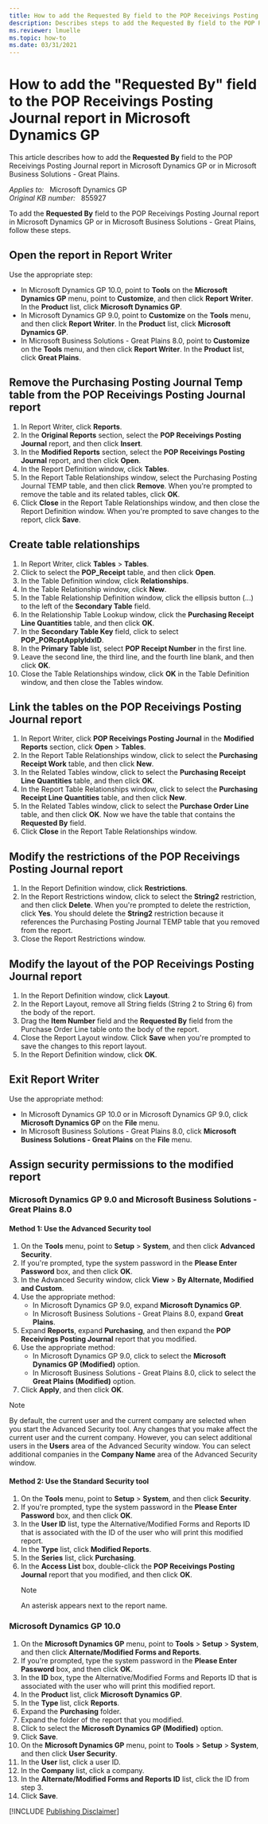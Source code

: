 ```yaml
---
title: How to add the Requested By field to the POP Receivings Posting Journal report in Microsoft Dynamics GP
description: Describes steps to add the Requested By field to the POP Receivings Posting Journal report in Microsoft Dynamics GP.
ms.reviewer: lmuelle
ms.topic: how-to
ms.date: 03/31/2021
---
```

# How to add the "Requested By" field to the POP Receivings Posting Journal report in Microsoft Dynamics GP

This article describes how to add the **Requested By** field to the POP Receivings Posting Journal report in Microsoft Dynamics GP or in Microsoft Business Solutions - Great Plains.

_Applies to:_ &nbsp; Microsoft Dynamics GP  
_Original KB number:_ &nbsp; 855927

To add the **Requested By** field to the POP Receivings Posting Journal report in Microsoft Dynamics GP or in Microsoft Business Solutions - Great Plains, follow these steps.

## Open the report in Report Writer

Use the appropriate step:

- In Microsoft Dynamics GP 10.0, point to **Tools** on the **Microsoft Dynamics GP** menu, point to **Customize**, and then click **Report Writer**. In the **Product** list, click **Microsoft Dynamics GP**.
- In Microsoft Dynamics GP 9.0, point to **Customize** on the **Tools** menu, and then click **Report Writer**. In the **Product** list, click **Microsoft Dynamics GP**.
- In Microsoft Business Solutions - Great Plains 8.0, point to **Customize** on the **Tools** menu, and then click **Report Writer**. In the **Product** list, click **Great Plains**.

## Remove the Purchasing Posting Journal Temp table from the POP Receivings Posting Journal report

1. In Report Writer, click **Reports**.
1. In the **Original Reports** section, select the **POP Receivings Posting Journal** report, and then click **Insert**.
1. In the **Modified Reports** section, select the **POP Receivings Posting Journal** report, and then click **Open**.
1. In the Report Definition window, click **Tables**.
1. In the Report Table Relationships window, select the Purchasing Posting Journal TEMP table, and then click **Remove**. When you're prompted to remove the table and its related tables, click **OK**.
1. Click **Close** in the Report Table Relationships window, and then close the Report Definition window. When you're prompted to save changes to the report, click **Save**.

## Create table relationships

1. In Report Writer, click **Tables** > **Tables**.
1. Click to select the **POP_Receipt** table, and then click **Open**.
1. In the Table Definition window, click **Relationships**.
1. In the Table Relationship window, click **New**.
1. In the Table Relationship Definition window, click the ellipsis button (...) to the left of the **Secondary Table** field.
1. In the Relationship Table Lookup window, click the **Purchasing Receipt Line Quantities** table, and then click **OK**.
1. In the **Secondary Table Key** field, click to select **POP_PORcptApplyIdxID**.
1. In the **Primary Table** list, select **POP Receipt Number** in the first line.
1. Leave the second line, the third line, and the fourth line blank, and then click **OK**.
1. Close the Table Relationships window, click **OK** in the Table Definition window, and then close the Tables window.

## Link the tables on the POP Receivings Posting Journal report

1. In Report Writer, click **POP Receivings Posting Journal** in the **Modified Reports** section, click **Open** > **Tables**.
1. In the Report Table Relationships window, click to select the **Purchasing Receipt Work** table, and then click **New**.
1. In the Related Tables window, click to select the **Purchasing Receipt Line Quantities** table, and then click **OK**.
1. In the Report Table Relationships window, click to select the **Purchasing Receipt Line Quantities** table, and then click **New**.
1. In the Related Tables window, click to select the **Purchase Order Line** table, and then click **OK**. Now we have the table that contains the **Requested By** field.
1. Click **Close** in the Report Table Relationships window.

## Modify the restrictions of the POP Receivings Posting Journal report

1. In the Report Definition window, click **Restrictions**.
1. In the Report Restrictions window, click to select the **String2** restriction, and then click **Delete**. When you're prompted to delete the restriction, click **Yes**. You should delete the **String2** restriction because it references the Purchasing Posting Journal TEMP table that you removed from the report.
1. Close the Report Restrictions window.

## Modify the layout of the POP Receivings Posting Journal report

1. In the Report Definition window, click **Layout**.
1. In the Report Layout, remove all String fields (String 2 to String 6) from the body of the report.
1. Drag the **Item Number** field and the **Requested By** field from the Purchase Order Line table onto the body of the report.
1. Close the Report Layout window. Click **Save** when you're prompted to save the changes to this report layout.
1. In the Report Definition window, click **OK**.

## Exit Report Writer

Use the appropriate method:

- In Microsoft Dynamics GP 10.0 or in Microsoft Dynamics GP 9.0, click **Microsoft Dynamics GP** on the **File** menu.
- In Microsoft Business Solutions - Great Plains 8.0, click **Microsoft Business Solutions - Great Plains** on the **File** menu.

## Assign security permissions to the modified report

### Microsoft Dynamics GP 9.0 and Microsoft Business Solutions - Great Plains 8.0

#### Method 1: Use the Advanced Security tool

1. On the **Tools** menu, point to **Setup** > **System**, and then click **Advanced Security**.
1. If you're prompted, type the system password in the **Please Enter Password** box, and then click **OK**.
1. In the Advanced Security window, click **View** > **By Alternate, Modified and Custom**.
1. Use the appropriate method:
    - In Microsoft Dynamics GP 9.0, expand **Microsoft Dynamics GP**.
    - In Microsoft Business Solutions - Great Plains 8.0, expand **Great Plains**.
1. Expand **Reports**, expand **Purchasing**, and then expand the **POP Receivings Posting Journal** report that you modified.
1. Use the appropriate method:
    - In Microsoft Dynamics GP 9.0, click to select the **Microsoft Dynamics GP (Modified)** option.
    - In Microsoft Business Solutions - Great Plains 8.0, click to select the **Great Plains (Modified)** option.
1. Click **Apply**, and then click **OK**.

> [!NOTE]
> By default, the current user and the current company are selected when you start the Advanced Security tool. Any changes that you make affect the current user and the current company. However, you can select additional users in the **Users** area of the Advanced Security window. You can select additional companies in the **Company Name** area of the Advanced Security window.

#### Method 2: Use the Standard Security tool

1. On the **Tools** menu, point to **Setup** > **System**, and then click **Security**.
1. If you're prompted, type the system password in the **Please Enter Password** box, and then click **OK**.
1. In the **User ID** list, type the Alternative/Modified Forms and Reports ID that is associated with the ID of the user who will print this modified report.
1. In the **Type** list, click **Modified Reports**.
1. In the **Series** list, click **Purchasing**.
1. In the **Access List** box, double-click the **POP Receivings Posting Journal** report that you modified, and then click **OK**.
    > [!NOTE]
    > An asterisk appears next to the report name.

### Microsoft Dynamics GP 10.0

1. On the **Microsoft Dynamics GP** menu, point to **Tools** > **Setup** > **System**, and then click **Alternate/Modified Forms and Reports**.
1. If you're prompted, type the system password in the **Please Enter Password** box, and then click **OK**.
1. In the **ID** box, type the Alternative/Modified Forms and Reports ID that is associated with the user who will print this modified report.
1. In the **Product** list, click **Microsoft Dynamics GP**.
1. In the **Type** list, click **Reports**.
1. Expand the **Purchasing** folder.
1. Expand the folder of the report that you modified.
1. Click to select the **Microsoft Dynamics GP (Modified)** option.
1. Click **Save**.
1. On the **Microsoft Dynamics GP** menu, point to **Tools** > **Setup** > **System**, and then click **User Security**.
1. In the **User** list, click a user ID.
1. In the **Company** list, click a company.
1. In the **Alternate/Modified Forms and Reports ID** list, click the ID from step 3.
1. Click **Save**.

[!INCLUDE [Publishing Disclaimer](../../../includes/publishing-disclaimer.md)]
